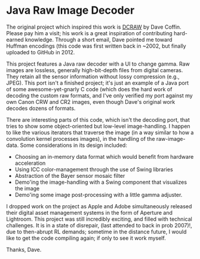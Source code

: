 Java Raw Image Decoder
=

The original project which inspired this work is [DCRAW](https://dechifro.org/dcraw/) by Dave Coffin.  Please pay him a visit; his work is a great inspiration of contributing hard-earned knowledge.  Through a short email, Dave pointed me toward Huffman encodings (this code was first written back in ~2002, but finally uploaded to GitHub in 2012.

This project features a Java raw decoder with a UI to change gamma.  Raw images are lossless, generally high-bit-depth files from digital cameras.  They retain all the sensor information without lossy compression (e.g., JPEG).  This port isn't a finished project; it's just an example of a Java port of some awesome-yet-gnarly C code (which does the hard work of decoding the custom raw formats, and I've only verified my port against my own Canon CRW and CR2 images, even though Dave's original work decodes dozens of formats.

There are interesting parts of this code, which isn't the decoding port, that tries to show some object-oriented but low-level image-handling.  I happen to like the various iterators that traverse the image (in a way similar to how a convolution kernel processes images), in the handling of the raw-image-data.  Some considerations in its design included:

* Choosing an in-memory data format which would benefit from hardware acceleration
* Using ICC color-management through the use of Swing libraries
* Abstraction of the Bayer sensor mosaic filter
* Demo'ing the image-handling with a Swing component that visualizes the image
* Demo'ing some image post-processing with a little gamma adjuster.

I dropped work on the project as Apple and Adobe simultaneously released their digital asset management systems in the form of Aperture and Lightroom.  This project was still incredibly exciting, and filled with technical challenges.  It is in a state of disrepair, (last attended to back in prob 2007)!, due to then-abrupt RL demands; sometime in the distance future, I would like to get the code compiling again; if only to see it work myself.

Thanks, Dave.
